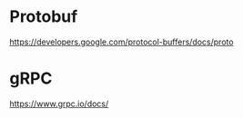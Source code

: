 # Protobuf

https://developers.google.com/protocol-buffers/docs/proto

# gRPC

https://www.grpc.io/docs/

